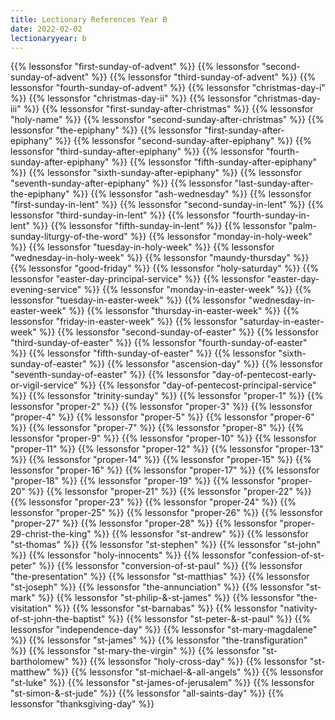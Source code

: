 ```yaml
---
title: Lectionary References Year B
date: 2022-02-02
lectionaryyear: b
---
```


{{% lessonsfor "first-sunday-of-advent" %}}
{{% lessonsfor "second-sunday-of-advent" %}}
{{% lessonsfor "third-sunday-of-advent" %}}
{{% lessonsfor "fourth-sunday-of-advent" %}}
{{% lessonsfor "christmas-day-i" %}}
{{% lessonsfor "christmas-day-ii" %}}
{{% lessonsfor "christmas-day-iii" %}}
{{% lessonsfor "first-sunday-after-christmas" %}}
{{% lessonsfor "holy-name" %}}
{{% lessonsfor "second-sunday-after-christmas" %}}
{{% lessonsfor "the-epiphany" %}}
{{% lessonsfor "first-sunday-after-epiphany" %}}
{{% lessonsfor "second-sunday-after-epiphany" %}}
{{% lessonsfor "third-sunday-after-epiphany" %}}
{{% lessonsfor "fourth-sunday-after-epiphany" %}}
{{% lessonsfor "fifth-sunday-after-epiphany" %}}
{{% lessonsfor "sixth-sunday-after-epiphany" %}}
{{% lessonsfor "seventh-sunday-after-epiphany" %}}
{{% lessonsfor "last-sunday-after-the-epiphany" %}}
{{% lessonsfor "ash-wednesday" %}}
{{% lessonsfor "first-sunday-in-lent" %}}
{{% lessonsfor "second-sunday-in-lent" %}}
{{% lessonsfor "third-sunday-in-lent" %}}
{{% lessonsfor "fourth-sunday-in-lent" %}}
{{% lessonsfor "fifth-sunday-in-lent" %}}
{{% lessonsfor "palm-sunday-liturgy-of-the-word" %}}
{{% lessonsfor "monday-in-holy-week" %}}
{{% lessonsfor "tuesday-in-holy-week" %}}
{{% lessonsfor "wednesday-in-holy-week" %}}
{{% lessonsfor "maundy-thursday" %}}
{{% lessonsfor "good-friday" %}}
{{% lessonsfor "holy-saturday" %}}
{{% lessonsfor "easter-day-principal-service" %}}
{{% lessonsfor "easter-day-evening-service" %}}
{{% lessonsfor "monday-in-easter-week" %}}
{{% lessonsfor "tuesday-in-easter-week" %}}
{{% lessonsfor "wednesday-in-easter-week" %}}
{{% lessonsfor "thursday-in-easter-week" %}}
{{% lessonsfor "friday-in-easter-week" %}}
{{% lessonsfor "saturday-in-easter-week" %}}
{{% lessonsfor "second-sunday-of-easter" %}}
{{% lessonsfor "third-sunday-of-easter" %}}
{{% lessonsfor "fourth-sunday-of-easter" %}}
{{% lessonsfor "fifth-sunday-of-easter" %}}
{{% lessonsfor "sixth-sunday-of-easter" %}}
{{% lessonsfor "ascension-day" %}}
{{% lessonsfor "seventh-sunday-of-easter" %}}
{{% lessonsfor "day-of-pentecost-early-or-vigil-service" %}}
{{% lessonsfor "day-of-pentecost-principal-service" %}}
{{% lessonsfor "trinity-sunday" %}}
{{% lessonsfor "proper-1" %}}
{{% lessonsfor "proper-2" %}}
{{% lessonsfor "proper-3" %}}
{{% lessonsfor "proper-4" %}}
{{% lessonsfor "proper-5" %}}
{{% lessonsfor "proper-6" %}}
{{% lessonsfor "proper-7" %}}
{{% lessonsfor "proper-8" %}}
{{% lessonsfor "proper-9" %}}
{{% lessonsfor "proper-10" %}}
{{% lessonsfor "proper-11" %}}
{{% lessonsfor "proper-12" %}}
{{% lessonsfor "proper-13" %}}
{{% lessonsfor "proper-14" %}}
{{% lessonsfor "proper-15" %}}
{{% lessonsfor "proper-16" %}}
{{% lessonsfor "proper-17" %}}
{{% lessonsfor "proper-18" %}}
{{% lessonsfor "proper-19" %}}
{{% lessonsfor "proper-20" %}}
{{% lessonsfor "proper-21" %}}
{{% lessonsfor "proper-22" %}}
{{% lessonsfor "proper-23" %}}
{{% lessonsfor "proper-24" %}}
{{% lessonsfor "proper-25" %}}
{{% lessonsfor "proper-26" %}}
{{% lessonsfor "proper-27" %}}
{{% lessonsfor "proper-28" %}}
{{% lessonsfor "proper-29-christ-the-king" %}}
{{% lessonsfor "st-andrew" %}}
{{% lessonsfor "st-thomas" %}}
{{% lessonsfor "st-stephen" %}}
{{% lessonsfor "st-john" %}}
{{% lessonsfor "holy-innocents" %}}
{{% lessonsfor "confession-of-st-peter" %}}
{{% lessonsfor "conversion-of-st-paul" %}}
{{% lessonsfor "the-presentation" %}}
{{% lessonsfor "st-matthias" %}}
{{% lessonsfor "st-joseph" %}}
{{% lessonsfor "the-annunciation" %}}
{{% lessonsfor "st-mark" %}}
{{% lessonsfor "st-philip-&-st-james" %}}
{{% lessonsfor "the-visitation" %}}
{{% lessonsfor "st-barnabas" %}}
{{% lessonsfor "nativity-of-st-john-the-baptist" %}}
{{% lessonsfor "st-peter-&-st-paul" %}}
{{% lessonsfor "independence-day" %}}
{{% lessonsfor "st-mary-magdalene" %}}
{{% lessonsfor "st-james" %}}
{{% lessonsfor "the-transfiguration" %}}
{{% lessonsfor "st-mary-the-virgin" %}}
{{% lessonsfor "st-bartholomew" %}}
{{% lessonsfor "holy-cross-day" %}}
{{% lessonsfor "st-matthew" %}}
{{% lessonsfor "st-michael-&-all-angels" %}}
{{% lessonsfor "st-luke" %}}
{{% lessonsfor "st-james-of-jerusalem" %}}
{{% lessonsfor "st-simon-&-st-jude" %}}
{{% lessonsfor "all-saints-day" %}}
{{% lessonsfor "thanksgiving-day" %}}

